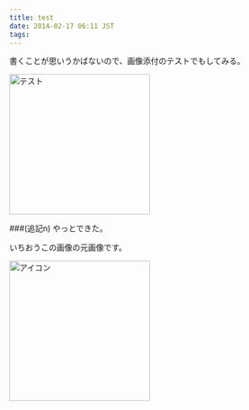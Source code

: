 ```yaml
---
title: test
date: 2014-02-17 06:11 JST
tags:
---
```

書くことが思いうかばないので、画像添付のテストでもしてみる。

<img src="/blog/2014/02/17/1012.png" alt="テスト" width="250" />

###(追記n)
やっとできた。

いちおうこの画像の元画像です。

<a href="https://www.flickr.com/photos/nna774/7308889078/" title="アイコン by nna_774, on Flickr"><img src="https://farm9.staticflickr.com/8153/7308889078_6f0278bedc.jpg" width="250" height="250" alt="アイコン"></a>

